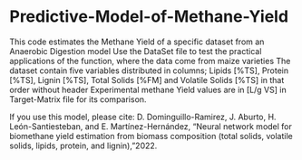 # Predictive-Model-of-Methane-Yield

This code estimates the Methane Yield of a specific dataset from an Anaerobic Digestion model
Use the DataSet file to test the practical applications of the function, where the data come from maize varieties
The dataset contain five variables distributed in columns;
Lipids [%TS], Protein [%TS], Lignin [%TS], Total Solids [%FM] and Volatile Solids [%TS] in that order without header
Experimental methane Yield values are in [L/g VS] in Target-Matrix file for its comparison.


If you use this model, please cite: 
D. Dominguillo-Ramirez, J. Aburto, H. León-Santiesteban, and E. Martínez-Hernández, “Neural network model for biomethane yield estimation from biomass composition (total solids, volatile solids, lipids, protein, and lignin),”2022.

